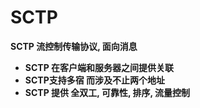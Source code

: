 # SCTP

**SCTP 流控制传输协议,  面向消息**

- **SCTP 在客户端和服务器之间提供关联**
- **SCTP支持多宿 而涉及不止两个地址**
- **SCTP 提供 全双工, 可靠性, 排序, 流量控制**





